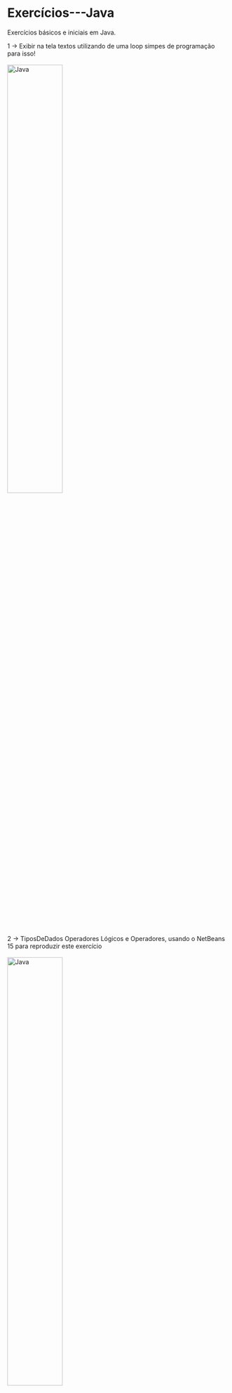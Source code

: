 # Exercícios---Java
Exercícios básicos e iniciais em Java.

1 -> Exibir na tela textos utilizando de uma loop simpes de programação para isso!<br><br>
<img src="https://raw.githubusercontent.com/APONTES19/Exercicios---JAVA_ORACLE/main/img/Exerc%C3%ADcio1.jpg"
     width="50%" title="Exercício1" alt="Java"><br><br>




2 -> TiposDeDados Operadores Lógicos e Operadores, usando o NetBeans 15 para reproduzir este exercício<br><br>
<img src="https://raw.githubusercontent.com/APONTES19/Exercicios---JAVA/main/img/Resultado%20de%20testes.jpg"
     width="50%" title="Exercício1" alt="Java"><br><br>



3 -> Saída de dados (na tela): vejá que usamos uma forma de printar dois elementos no System como texto mais Variavel nome ! <br><br>
<img src="https://raw.githubusercontent.com/APONTES19/Exercicios---JAVA/main/img/3.jpg"
     width="50%" title="Exercício1" alt="Java"><br><br>
<img src="https://raw.githubusercontent.com/APONTES19/Exercicios---JAVA/main/img/3.1.jpg"
     width="50%" title="Exercício1" alt="Java"><br><br>




4 -> Operadores matemáticos, desenvolvido e compilado no terminal , usar javac e java conforme orientações anteriores ! <br><br>
<img src="https://github.com/APONTES19/Exercicios---JAVA/blob/main/img/4.jpg?raw=true"
     width="50%" title="Exercício1" alt="Java"><br><br>
<img src="https://github.com/APONTES19/Exercicios---JAVA/blob/main/img/4%20resposta.jpg?raw=true"
     width="50%" title="Exercício1" alt="Java"><br><br>




5 -> Laços (For), desenvolvido e compilado no terminal , usar javac e java conforme orientações anteriores ! <br><br>
<img src="https://github.com/APONTES19/Exercicios---JAVA/blob/main/img/5.jpg?raw=true"
     width="50%" title="Exercício1" alt="Java"><br><br>
<img src="https://github.com/APONTES19/Exercicios---JAVA/blob/main/img/5%20Resposta.jpg?raw=true"
     width="50%" title="Exercício1" alt="Java"><br><br>




6 -> Laços (while), desenvolvido e compilado no terminal , usar javac e java conforme orientações anteriores ! <br><br>
<img src="https://github.com/APONTES19/Exercicios---JAVA/blob/main/img/6.jpg"
     width="50%" title="Exercício1" alt="Java"><br><br>
<img src="https://github.com/APONTES19/Exercicios---JAVA/blob/main/img/6%20resposta.jpg"
     width="50%" title="Exercício1" alt="Java"><br><br>



7 -> Seleção If ; Else ; Else if , desensolvido e compilado no terminal , usar javac e java conforme orientações anteriores !
<br>*importantes usados nesta atividade leitores de teclado com método Scanner, não foi tratado a entrada ex.: string e outros.<br><br>
<img src="https://github.com/APONTES19/Exercicios---JAVA/blob/main/img/7.jpg"
     width="50%" title="Exercício1" alt="Java"><br><br>
<img src="https://github.com/APONTES19/Exercicios---JAVA/blob/main/img/resposta%207.jpg"
     width="50%" title="Exercício1" alt="Java"><br><br>



8 -> Seleção ternário , desenvolvido e compilado no terminal , usar javac e java conforme orientações anteriores !<br><br>
<img src="https://github.com/APONTES19/Exercicios---JAVA/blob/main/img/8.jpg"
     width="50%" title="Exercício1" alt="Java"><br><br>
<img src="https://github.com/APONTES19/Exercicios---JAVA/blob/main/img/8%20resposta.jpg"
     width="50%" title="Exercício1" alt="Java"><br><br>




9 -> Seleção Switch , desenvolvido e compilado no terminal , usar javac e java conforme orientações anteriores !<br><br>
<img src="https://github.com/APONTES19/Exercicios---JAVA/blob/main/img/9.jpg"
     width="50%" title="Exercício1" alt="Java"><br><br>
<img src="https://github.com/APONTES19/Exercicios---JAVA/blob/main/img/9%20respostas.jpg"
     width="50%" title="Exercício1" alt="Java"><br><br>
     
     
     


10 -> Operadores lógicos && -e || -ou, desenvolvido e compilado no terminal , usar javac e java conforme orientações anteriores !<br><br>
<img src="https://github.com/APONTES19/Exercicios---JAVA/blob/main/img/10.jpg"
     width="50%" title="Exercício1" alt="Java"><br><br>
<img src="https://github.com/APONTES19/Exercicios---JAVA/blob/main/img/10resposta.jpg"
     width="50%" title="Exercício1" alt="Java"><br><br>
